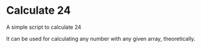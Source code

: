# Calculate 24
A simple script to calculate 24

It can be used for calculating any number with any given array, theoretically.
